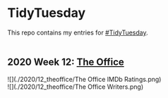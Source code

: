 # TidyTuesday
This repo contains my entries for [#TidyTuesday](https://github.com/rfordatascience/tidytuesday).  
<br />

## 2020 Week 12: [The Office](https://github.com/isabellabenabaye/tidy-tuesday/tree/master/2020/12_theoffice)
![](./2020/12_theoffice/The Office IMDb Ratings.png)
<br />
![](./2020/12_theoffice/The Office Writers.png)
